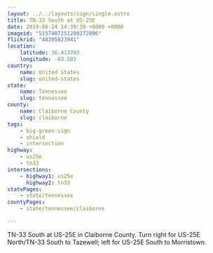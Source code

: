 ```yaml
---
layout: ../../layouts/sign/single.astro
title: TN-33 South at US-25E
date: 2019-06-24 14:39:39 +0000 +0000
imageid: "5157407251200272896"
flickrid: "48395823941"
location:
    latitude: 36.413703
    longitude: -83.503
country:
    name: United States
    slug: united-states
state:
    name: Tennessee
    slug: tennessee
county:
    name: Claiborne County
    slug: claiborne
tags:
    - big-green-sign
    - shield
    - intersection
highway:
    - us25e
    - tn33
intersections:
    - highway1: us25e
      highway2: tn33
statePages:
    - state/tennessee
countyPages:
    - state/tennessee/claiborne

---
```

TN-33 South at US-25E in Claiborne County.  Turn right for US-25E North/TN-33 South to Tazewell; left for US-25E South to Morristown.